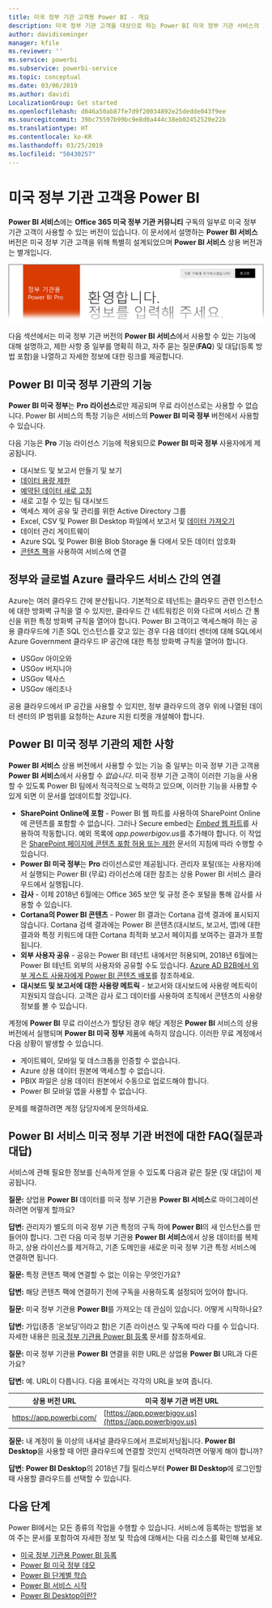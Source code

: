 ```yaml
---
title: 미국 정부 기관 고객용 Power BI - 개요
description: 미국 정부 기관 고객을 대상으로 하는 Power BI 미국 정부 기관 서비스의 기능 및 제한 사항에 대해 알아봅니다.
author: davidiseminger
manager: kfile
ms.reviewer: ''
ms.service: powerbi
ms.subservice: powerbi-service
ms.topic: conceptual
ms.date: 03/06/2019
ms.author: davidi
LocalizationGroup: Get started
ms.openlocfilehash: d846a50ab87fe7d9f20034892e25dedde043f9ee
ms.sourcegitcommit: 39bc75597b99bc9e8d0a444c38eb02452520e22b
ms.translationtype: HT
ms.contentlocale: ko-KR
ms.lasthandoff: 03/25/2019
ms.locfileid: "58430257"
---
```

# <a name="power-bi-for-us-government-customers"></a>미국 정부 기관 고객용 Power BI
**Power BI 서비스**에는 **Office 365 미국 정부 기관 커뮤니티** 구독의 일부로 미국 정부 기관 고객이 사용할 수 있는 버전이 있습니다. 이 문서에서 설명하는 **Power BI 서비스** 버전은 미국 정부 기관 고객을 위해 특별히 설계되었으며 **Power BI 서비스** 상용 버전과는 별개입니다.

![](media/service-govus-overview/service_usgov_overview-1.png)

다음 섹션에서는 미국 정부 기관 버전의 **Power BI 서비스**에서 사용할 수 있는 기능에 대해 설명하고, 제한 사항 중 일부를 명확히 하고, 자주 묻는 질문(**FAQ**) 및 대답(등록 방법 포함)을 나열하고 자세한 정보에 대한 링크를 제공합니다.

## <a name="features-of-power-bi-us-government"></a>Power BI 미국 정부 기관의 기능
**Power BI 미국 정부**는 **Pro 라이선스**로만 제공되며 무료 라이선스로는 사용할 수 없습니다. Power BI 서비스의 특정 기능은 서비스의 **Power BI 미국 정부** 버전에서 사용할 수 있습니다.

다음 기능은 **Pro** 기능 라이선스 기능에 적용되므로 **Power BI 미국 정부** 사용자에게 제공됩니다. 

* 대시보드 및 보고서 만들기 및 보기
* [데이터 용량 제한](service-admin-manage-your-data-storage-in-power-bi.md)
* [예약된 데이터 새로 고침](refresh-data.md)
* 새로 고칠 수 있는 팀 대시보드
* 액세스 제어 공유 및 관리를 위한 Active Directory 그룹
* Excel, CSV 및 Power BI Desktop 파일에서 보고서 및 [데이터 가져오기](service-get-data.md)
* 데이터 관리 게이트웨이
* Azure SQL 및 Power BI용 Blob Storage 둘 다에서 모든 데이터 암호화
* [콘텐츠 팩](service-connect-to-services.md)을 사용하여 서비스에 연결

## <a name="connectivity-between-government-and-global-azure-cloud-services"></a>정부와 글로벌 Azure 클라우드 서비스 간의 연결 

Azure는 여러 클라우드 간에 분산됩니다. 기본적으로 테넌트는 클라우드 관련 인스턴스에 대한 방화벽 규칙을 열 수 있지만, 클라우드 간 네트워킹은 이와 다르며 서비스 간 통신을 위한 특정 방화벽 규칙을 열어야 합니다. Power BI 고객이고 액세스해야 하는 공용 클라우드에 기존 SQL 인스턴스를 갖고 있는 경우 다음 데이터 센터에 대해 SQL에서 Azure Government 클라우드 IP 공간에 대한 특정 방화벽 규칙을 열어야 합니다.

* USGov 아이오와
* USGov 버지니아
* USGov 텍사스
* USGov 애리조나

공용 클라우드에서 IP 공간을 사용할 수 있지만, 정부 클라우드의 경우 위에 나열된 데이터 센터의 IP 범위를 요청하는 Azure 지원 티켓을 개설해야 합니다. 


## <a name="limitations-of-power-bi-us-government"></a>Power BI 미국 정부 기관의 제한 사항
**Power BI 서비스** 상용 버전에서 사용할 수 있는 기능 중 일부는 미국 정부 기관 고객용 **Power BI 서비스**에서 사용할 수 *없습니다*. 미국 정부 기관 고객이 이러한 기능을 사용할 수 있도록 Power BI 팀에서 적극적으로 노력하고 있으며, 이러한 기능을 사용할 수 있게 되면 이 문서를 업데이트할 것입니다.

* **SharePoint Online에 포함** - Power BI 웹 파트를 사용하여 SharePoint Online에 콘텐츠를 포함할 수 없습니다. 그러나 Secure embed는 [*Embed* 웹 파트](https://docs.microsoft.com/power-bi/service-embed-secure)를 사용하여 작동합니다. 예외 목록에 *app.powerbigov.us*를 추가해야 합니다. 이 작업은 [SharePoint 페이지에 콘텐츠 포함 허용 또는 제한](https://support.office.com/article/allow-or-restrict-the-ability-to-embed-content-on-sharepoint-pages-e7baf83f-09d0-4bd1-9058-4aa483ee137b) 문서의 지침에 따라 수행할 수 있습니다.
* **Power BI 미국 정부**는 **Pro** 라이선스로만 제공됩니다. 관리자 포털(또는 사용자)에서 실행되는 Power BI (무료) 라이선스에 대한 참조는 상용 Power BI 서비스 클라우드에서 실행됩니다.
* **감사** - 이제 2018년 6월에는 Office 365 보안 및 규정 준수 포털을 통해 감사를 사용할 수 있습니다.
* **Cortana의 Power BI 콘텐츠** - Power BI 결과는 Cortana 검색 결과에 표시되지 않습니다. Cortana 검색 결과에는 Power BI 콘텐츠(대시보드, 보고서, 앱)에 대한 결과와 특정 키워드에 대한 Cortana 최적화 보고서 페이지를 보여주는 결과가 포함됩니다.
* **외부 사용자 공유** - 공유는 Power BI 테넌트 내에서만 허용되며, 2018년 6월에는 Power BI 테넌트 외부의 사용자와 공유할 수도 있습니다. [Azure AD B2B에서 외부 게스트 사용자에게 Power BI 콘텐츠 배포](service-admin-azure-ad-b2b.md)를 참조하세요.
* **대시보드 및 보고서에 대한 사용량 메트릭** - 보고서와 대시보드에 사용량 메트릭이 지원되지 않습니다. 고객은 감사 로그 데이터를 사용하여 조직에서 콘텐츠의 사용량 정보를 볼 수 있습니다.

계정에 **Power BI** 무료 라이선스가 할당된 경우 해당 계정은 **Power BI** 서비스의 상용 버전에서 실행되며 **Power BI 미국 정부** 제품에 속하지 않습니다. 이러한 무료 계정에서 다음 상황이 발생할 수 있습니다.

* 게이트웨이, 모바일 및 데스크톱을 인증할 수 없습니다.
* Azure 상용 데이터 원본에 액세스할 수 없습니다.
* PBIX 파일은 상용 데이터 원본에서 수동으로 업로드해야 합니다.
* Power BI 모바일 앱을 사용할 수 없습니다.

문제를 해결하려면 계정 담당자에게 문의하세요.

## <a name="frequently-asked-questions-faq-for-the-us-government-version-of-the-power-bi-service"></a>Power BI 서비스 미국 정부 기관 버전에 대한 FAQ(질문과 대답)
서비스에 관해 필요한 정보를 신속하게 얻을 수 있도록 다음과 같은 질문 (및 대답)이 제공됩니다.

**질문:** 상업용 **Power BI** 데이터를 미국 정부 기관용 **Power BI 서비스**로 마이그레이션하려면 어떻게 할까요?

**답변:** 관리자가 별도의 미국 정부 기관 특정의 구독 하에 **Power BI**의 새 인스턴스를 만들어야 합니다. 그런 다음 미국 정부 기관용 **Power BI 서비스**에서 상용 데이터를 복제하고, 상용 라이선스를 제거하고, 기존 도메인을 새로운 미국 정부 기관 특정 서비스에 연결하면 됩니다.

**질문:** 특정 콘텐츠 팩에 연결할 수 없는 이유는 무엇인가요?

**답변:** 해당 콘텐츠 팩에 연결하기 전에 구독을 사용하도록 설정되어 있어야 합니다.

**질문:** 미국 정부 기관용 **Power BI**를 가져오는 데 관심이 있습니다. 어떻게 시작하나요?

**답변:** 가입(종종 ‘온보딩’이라고 함)은 기존 라이선스 및 구독에 따라 다를 수 있습니다. 자세한 내용은 [미국 정부 기관용 Power BI 등록](service-govus-signup.md) 문서를 참조하세요.

**질문:** 미국 정부 기관용 **Power BI** 연결을 위한 URL은 상업용 **Power BI** URL과 다른가요?

**답변:** 예. URL이 다릅니다. 다음 표에서는 각각의 URL을 보여 줍니다.

| 상용 버전 URL | 미국 정부 기관 버전 URL |
| --- | --- |
| https://app.powerbi.com/ |[https://app.powerbigov.us](https://app.powerbigov.us) |

**질문:** 내 계정이 둘 이상의 내셔널 클라우드에서 프로비저닝됩니다. **Power BI Desktop**을 사용할 때 어떤 클라우드에 연결할 것인지 선택하려면 어떻게 해야 합니까?

**답변:** **Power BI Desktop**의 2018년 7월 릴리스부터 **Power BI Desktop**에 로그인할 때 사용할 클라우드를 선택할 수 있습니다.


## <a name="next-steps"></a>다음 단계
Power BI에서는 모든 종류의 작업을 수행할 수 있습니다. 서비스에 등록하는 방법을 보여 주는 문서를 포함하여 자세한 정보 및 학습에 대해서는 다음 리소스를 확인해 보세요.

* [미국 정부 기관용 Power BI 등록](service-govus-signup.md)
* <a href="https://channel9.msdn.com/Blogs/Azure/Cognitive-Services-HDInsight-and-Power-BI-on-Azure-Government">Power BI 미국 정부 데모</a>
* [Power BI 단계별 학습](guided-learning/gettingstarted.yml?tutorial-step=1)
* [Power BI 서비스 시작](service-get-started.md)
* [Power BI Desktop이란?](desktop-what-is-desktop.md)

